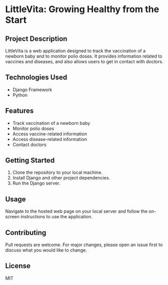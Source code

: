 # LittleVita: Growing Healthy from the Start

## Project Description

LittleVita is a web application designed to track the vaccination of a newborn baby and to monitor polio doses. It provides information related to vaccines and diseases, and also allows users to get in contact with doctors.

## Technologies Used

- Django Framework
- Python

## Features

- Track vaccination of a newborn baby
- Monitor polio doses
- Access vaccine-related information
- Access disease-related information
- Contact doctors

## Getting Started

1. Clone the repository to your local machine.
2. Install Django and other project dependencies.
3. Run the Django server.

## Usage

Navigate to the hosted web page on your local server and follow the on-screen instructions to use the application.

## Contributing

Pull requests are welcome. For major changes, please open an issue first to discuss what you would like to change.

## License

MIT
